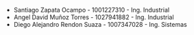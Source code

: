 - Santiago Zapata Ocampo - 1001227310 - Ing. Industrial
- Angel David Muñoz Torres - 1027941882 - Ing. Industrial
- Diego Alejandro Rendon Suaza - 1007347028 - Ing. Sistemas
